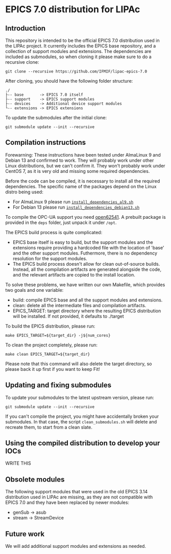 # EPICS 7.0 distribution for LIPAc

## Introduction

This repository is intended to be the official EPICS 7.0 distribution used in the LIPAc project. It currently includes the EPICS base repository, and a collection of support modules and extensions. The dependencies are included as submodules, so when cloning it please make sure to do a recursive clone:

    git clone --recursive https://github.com/IFMIF/lipac-epics-7.0

After cloning, you should have the following folder structure:

    ./
    ├-- base       -> EPICS 7.0 itself
    ├-- support    -> EPICS support modules
    ├-- devices    -> Additional device support modules
    └-- extensions -> EPICS extensions

To update the submodules after the initial clone:

    git submodule update --init --recursive

## Compilation instructions

Forewarning: These instructions have been tested under AlmaLinux 9 and Debian 13 and confirmed to work. They will probably work under other Linux distributions, but we can't confirm it. They won't probably work under CentOS 7, as it is very old and missing some required dependencies.

Before the code can be compiled, it is necessary to install all the required dependencies. The specific name of the packages depend on the Linux distro being used:

- For AlmaLinux 9 please run [`install_dependencies_al9.sh`](install_dependencies_al9.sh)
- For Debian 13 please run [`install_dependencies_debian13.sh`](install_dependencies_debian13.sh)

To compile the OPC-UA support you need [open62541](https://www.open62541.org/). A prebuilt package is provided in the `deps` folder, just unpack it under `/opt`.

The EPICS build process is quite complicated:

- EPICS base itself is easy to build, but the support modules and the extensions require providing a hardcoded file with the location of 'base' and the other support modules. Futhermore, there is no dependency resolution for the support modules.
- The EPICS build process doesn't allow for clean out-of-source builds. Instead, all the compilation artifacts are generated alongside the code, and the relevant artifacts are copied to the install location. 

To solve these problems, we have written our own Makefile, which provides two goals and one variable:

- build: compile EPICS base and all the support modules and extensions.
- clean: delete all the intermediate files and compilation artifacts.
- EPICS_TARGET: target directory where the resulting EPICS distribution will be installed. If not provided, it defaults to ./target

To build the EPICS distribution, please run:

    make EPICS_TARGET=${target_dir} -j${num_cores}

To clean the project completely, please run:

    make clean EPICS_TARGET=${target_dir}

Please note that this command will also delete the target directory, so please back it up first if you want to keep Fit!

## Updating and fixing submodules

To update your submodules to the latest upstream version, please run:

    git submodule update --init --recursive

If you can't compile the project, you might have accidentally broken your submodules. In that case, the script `clean_submodules.sh` will delete and recreate them, to start from a clean slate.

## Using the compiled distribution to develop your IOCs

WRITE THIS

## Obsolete modules

The following support modules that were used in the old EPICS 3.14 distribution used in LIPAc are missing, as they are not compatible with EPICS 7.0 and they have been replaced by newer modules:

- genSub -> asub
- stream -> StreamDevice

## Future work

We will add additional support modules and extensions as needed. 
